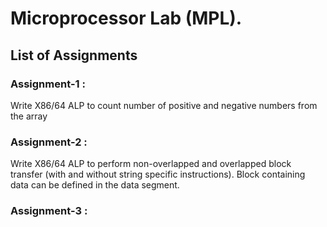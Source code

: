 # Microprocessor Lab (MPL).

## List of Assignments

### Assignment-1 :
Write X86/64 ALP to count number of positive and negative numbers from the array 

### Assignment-2 : 
Write  X86/64  ALP  to  perform  non-overlapped  and  overlapped  block  transfer  (with  and without  string  specific  instructions).  Block  containing  data  can  be  defined  in  the  data segment.

### Assignment-3 : 